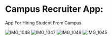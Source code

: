 
# Campus Recruiter App: 

App For Hiring Student From Campus.

![IMG_1048](https://user-images.githubusercontent.com/120099476/206438602-8f79e434-2564-4917-85e8-da8927530404.PNG)
![IMG_1047](https://user-images.githubusercontent.com/120099476/206438626-9a358571-4d7b-42b3-9989-aa6a2d614749.PNG)
![IMG_1046](https://user-images.githubusercontent.com/120099476/206438637-d00fac4c-7a6a-4b96-b2b8-b8f8e2a6c352.PNG)
![IMG_1045](https://user-images.githubusercontent.com/120099476/206438644-281c032e-3b76-4b15-97f0-3561963613c1.PNG)
